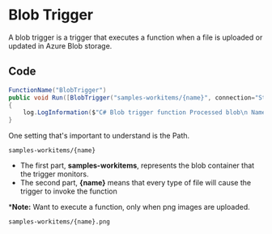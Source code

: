 # Blob Trigger
A blob trigger is a trigger that executes a function when a file is uploaded or updated in Azure Blob storage.

## Code
```csharp
FunctionName("BlobTrigger")
public void Run([BlobTrigger("samples-workitems/{name}", connection="StorageConnectionstring")]Stream Blob, string name, ILogger log)
{
    log.LogInformation($"C# Blob trigger function Processed blob\n Name:{name} \n Size: {myBlob.Length} Bytes");
}
```

One setting that's important to understand is the Path. 
```
samples-workitems/{name}
```
- The first part, **samples-workitems**, represents the blob container that the trigger monitors.
- The second part, **{name}** means that every type of file will cause the trigger to invoke the function

***Note:** Want to execute a function, only when png images are uploaded.
```
samples-workitems/{name}.png
```

